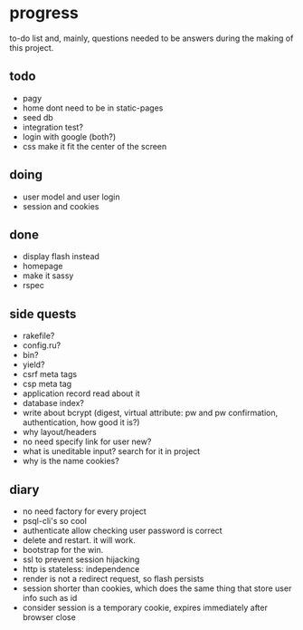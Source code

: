 # progress

to-do list and, mainly, questions needed to be answers during the making of this project.

## todo

- pagy
- home dont need to be in static-pages
- seed db
- integration test?
- login with google (both?)
- css make it fit the center of the screen

## doing

- user model and user login
- session and cookies

## done

- display flash instead
- homepage
- make it sassy
- rspec

## side quests

- rakefile?
- config.ru?
- bin?
- yield?
- csrf meta tags
- csp meta tag
- application record read about it
- database index?
- write about bcrypt (digest, virtual attribute: pw and pw confirmation, authentication, how good it is?)
- why layout/headers
- no need specify link for user new?
- what is uneditable input? search for it in project
- why is the name cookies?

## diary

- no need factory for every project
- psql-cli's so cool
- authenticate allow checking user password is correct
- delete and restart. it will work.
- bootstrap for the win.
- ssl to prevent session hijacking
- http is stateless: independence
- render is not a redirect request, so flash persists
- session shorter than cookies, which does the same thing that store user info such as id
- consider session is a temporary cookie, expires immediately after browser close

